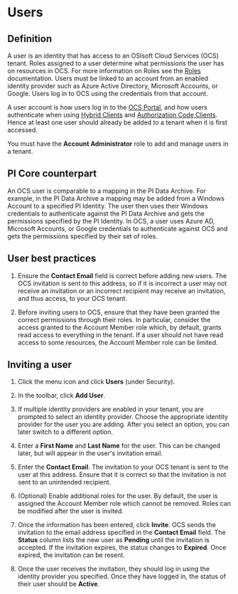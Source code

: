 # Users

## Definition

A user is an identity that has access to an OSIsoft Cloud Services (OCS) tenant. Roles assigned to a user determine what permissions the user has on resources in OCS. For more information on Roles see the [Roles](#TODO) documentation. Users must be linked to an account from an enabled identity provider such as Azure Active Directory, Microsoft Accounts, or Google. Users log in to OCS using the credentials from that account.

A user account is how users log in to the [OCS Portal](https://cloud.osisoft.com), and how users authenticate when using [Hybrid Clients](#TODO?) and [Authorization Code Clients](#TODO?). Hence at least one user should already be added to a tenant when it is first accessed.

You must have the **Account Administrator** role to add and manage users in a tenant.

## PI Core counterpart

An OCS user is comparable to a mapping in the PI Data Archive. For example, in the PI Data Archive a mapping may be added from a Windows Account to a specified PI Identity. The user then uses their Windows credentials to authenticate against the PI Data Archive and gets the permissions specified by the PI Identity. In OCS, a user uses Azure AD, Microsoft Accounts, or Google credentials to authenticate against OCS and gets the permissions specified by their set of roles.

## User best practices

1. Ensure the **Contact Email** field is correct before adding new users. The OCS invitation is sent to this address, so if it is incorrect a user may not receive an invitation or an incorrect recipient may receive an invitation, and thus access, to your OCS tenant.

1. Before inviting users to OCS, ensure that they have been granted the correct permissions through their roles. In particular, consider the access granted to the Account Member role which, by default, grants read access to everything in the tenant. If a user should not have read access to some resources, the Account Member role can be limited.

## Inviting a user

1. Click the menu icon and click **Users** (under Security).

1. In the toolbar, click **Add User**.

1. If multiple identity providers are enabled in your tenant, you are prompted to select an identity provider. Choose the appropriate identity provider for the user you are adding. After you select an option, you can later switch to a different option.

1. Enter a **First Name** and **Last Name** for the user. 
    This can be changed later, but will appear in the user's invitation email.

1. Enter the **Contact Email**.  The invitation to your OCS tenant is sent to the user at this address. Ensure that it is correct so that the invitation is not sent to an unintended recipient.

1. (Optional) Enable additional roles for the user. By default, the user is assigned the Account Member role which cannot be removed. Roles can be modified after the user is invited.

1. Once the information has been entered, click **Invite**. OCS sends the invitation to the email address specified in the **Contact Email** field. The **Status** column lists the new user as **Pending** until the invitation is accepted. If the invitation expires, the status changes to **Expired**. Once expired, the invitation can be resent.

1. Once the user receives the invitation, they should log in using the identity provider you specified. Once they have logged in, the status of their user should be **Active**.
